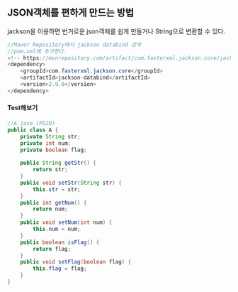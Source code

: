
## JSON객체를 편하게 만드는 방법
jackson을 이용하면 번거로운 json객체를 쉽게 만들거나 String으로 변환할 수 있다.

```java
//Maver Repository에서 jackson databind 검색
//pom.xml에 추가한다.
<!-- https://mvnrepository.com/artifact/com.fasterxml.jackson.core/jackson-databind -->
<dependency>
	<groupId>com.fasterxml.jackson.core</groupId>
	<artifactId>jackson-databind</artifactId>
	<version>2.9.8</version>
</dependency>
```
#### Test해보기
```java
//A.java (POJO)
public class A {
	private String str;
	private int num;
	private boolean flag;
	
	public String getStr() {
		return str;
	}
	public void setStr(String str) {
		this.str = str;
	}
	public int getNum() {
		return num;
	}
	public void setNum(int num) {
		this.num = num;
	}
	public boolean isFlag() {
		return flag;
	}
	public void setFlag(boolean flag) {
		this.flag = flag;
	}
}

```

<!--stackedit_data:
eyJoaXN0b3J5IjpbLTg4NzA1NjYyMSw3MzA5OTgxMTZdfQ==
-->